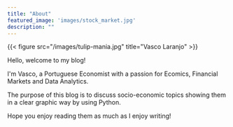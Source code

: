 ```yaml
---
title: "About"
featured_image: 'images/stock_market.jpg'
description: ""
---
```

{{< figure src="/images/tulip-mania.jpg" title="Vasco Laranjo" >}}

Hello, welcome to my blog!
<P> I'm Vasco, a Portuguese Economist with a passion for Ecomics, Financial Markets and Data Analytics. <P>
<P> The purpose of this blog is to discuss socio-economic topics showing them in a clear graphic way by using Python.<P>
<P>Hope you enjoy reading them as much as I enjoy writing!
